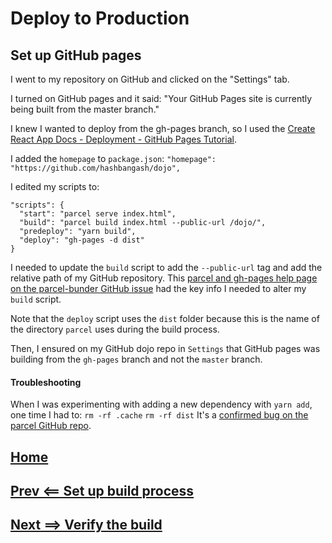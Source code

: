 # Deploy to Production

## Set up GitHub pages

I went to my repository on GitHub and clicked on the "Settings" tab.

I turned on GitHub pages and it said: "Your GitHub Pages site is currently being built from the master branch."

I knew I wanted to deploy from the gh-pages branch, so I used the [Create React App Docs - Deployment - GitHub Pages Tutorial](https://create-react-app.dev/docs/deployment#github-pages).

I added the `homepage` to `package.json`:
`"homepage": "https://github.com/hashbangash/dojo",`

I edited my scripts to:
```
"scripts": {
  "start": "parcel serve index.html",
  "build": "parcel build index.html --public-url /dojo/",
  "predeploy": "yarn build",
  "deploy": "gh-pages -d dist"
}
```
I needed to update the `build` script to add the `--public-url` tag and add the relative path of my GitHub repository. This [parcel and gh-pages help page on the parcel-bunder GitHub issue](https://github.com/parcel-bundler/parcel/issues/505) had the key info I needed to alter my `build` script.

Note that the `deploy` script uses the `dist` folder because this is the name of the directory `parcel` uses during the build process.

Then, I ensured on my GitHub dojo repo in `Settings` that GitHub pages was building from the `gh-pages` branch and not the `master` branch.

#### Troubleshooting
When I was experimenting with adding a new dependency with `yarn add`, one time I had to:
`rm -rf .cache`
`rm -rf dist`
It's a [confirmed bug on the parcel GitHub repo](https://github.com/parcel-bundler/parcel/issues/729).

## [Home](./../README.md)
## [Prev <== Set up build process](./build_process.md)
## [Next ==> Verify the build](./verify.md)

